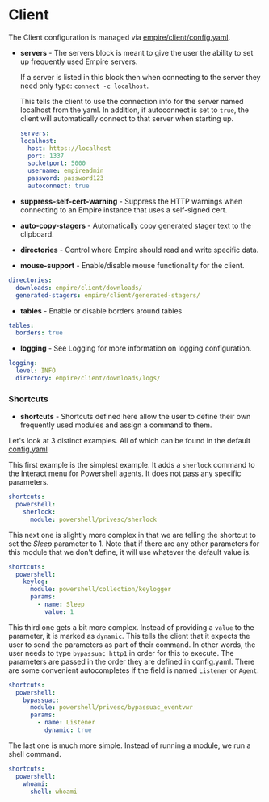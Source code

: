 # Client

The Client configuration is managed via [empire/client/config.yaml](https://github.com/BC-SECURITY/Empire/blob/master/empire/client/config.yaml).

*   **servers** - The servers block is meant to give the user the ability to set up frequently used Empire servers.

    If a server is listed in this block then when connecting to the server they need only type: `connect -c localhost`.

    This tells the client to use the connection info for the server named localhost from the yaml. In addition, if autoconnect is set to `true`, the client will automatically connect to that server when starting up.

    ```yaml
    servers:
    localhost:
      host: https://localhost
      port: 1337
      socketport: 5000
      username: empireadmin
      password: password123
      autoconnect: true
    ```
* **suppress-self-cert-warning** - Suppress the HTTP warnings when connecting to an Empire instance that uses a self-signed cert.
* **auto-copy-stagers** - Automatically copy generated stager text to the clipboard.
* **directories** -  Control where Empire should read and write specific data.
* **mouse-support** -  Enable/disable mouse functionality for the client.

```yaml
directories:
  downloads: empire/client/downloads/
  generated-stagers: empire/client/generated-stagers/
```

* **tables** -  Enable or disable borders around tables

```yaml
tables:
  borders: true
```

* **logging** -  See Logging for more information on logging configuration.

```yaml
logging:
  level: INFO
  directory: empire/client/downloads/logs/
```

### Shortcuts

* **shortcuts** - Shortcuts defined here allow the user to define their own frequently used modules and assign a command to them.

Let's look at 3 distinct examples. All of which can be found in the default [config.yaml](https://github.com/BC-SECURITY/Empire/blob/master/empire/client/config.yaml)

This first example is the simplest example. It adds a `sherlock` command to the Interact menu for Powershell agents. It does not pass any specific parameters.

```yaml
shortcuts:
  powershell:
    sherlock:
      module: powershell/privesc/sherlock
```

This next one is slightly more complex in that we are telling the shortcut to set the _Sleep_ parameter to 1. Note that if there are any other parameters for this module that we don't define, it will use whatever the default value is.

```yaml
shortcuts:
  powershell:
    keylog:
      module: powershell/collection/keylogger
      params:
        - name: Sleep
          value: 1
```

This third one gets a bit more complex. Instead of providing a `value` to the parameter, it is marked as `dynamic`. This tells the client that it expects the user to send the parameters as part of their command. In other words, the user needs to type `bypassuac http1` in order for this to execute. The parameters are passed in the order they are defined in config.yaml. There are some convenient autocompletes if the field is named `Listener` or `Agent`.

```yaml
shortcuts:
  powershell:
    bypassuac:
      module: powershell/privesc/bypassuac_eventvwr
      params:
        - name: Listener
          dynamic: true
```

The last one is much more simple. Instead of running a module, we run a shell command.

```yaml
shortcuts:
  powershell:
    whoami:
      shell: whoami
```
